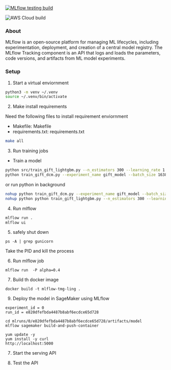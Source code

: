 [![MLflow testing build](https://github.com/tmg-ling/mlflow-tmg-ling/actions/workflows/main.yml/badge.svg)](https://github.com/tmg-ling/mlflow-tmg-ling/actions/workflows/main.yml)

![AWS Cloud build](https://codebuild.us-east-1.amazonaws.com/badges?uuid=eyJlbmNyeXB0ZWREYXRhIjoidkVqS2xWdGpvOHFCZ2hFd3BqalJoQ3gvT21GUXg1YjNxd0FFRFhyRStnSkVIT3dhNmloNksxVlNXTnBOSm8zVFQxdFFzbGNVSVZ2cHBVT3ZVb2tBOFlrPSIsIml2UGFyYW1ldGVyU3BlYyI6IjdhRnNJZ1pCN3BRKy92b0wiLCJtYXRlcmlhbFNldFNlcmlhbCI6MX0%3D&branch=main)

### About

MLflow is an open-source platform for managing ML lifecycles, including experimentation, deployment, and creation of a
central model registry. The MLflow Tracking component is an API that logs and loads the parameters, code versions, and
artifacts from ML model experiments.

### Setup

1. Start a virtual enviornment

```bash
python3 -m venv ~/.venv                  
source ~/.venv/bin/activate 
```

2. Make install requirements

Need the following files to install requirement enviornment

- Makefile: Makefile
- requirements.txt: requirements.txt

```bash
make all
```

3. Run training jobs

- Train a model 
```bash
python src/train_gift_lightgbm.py --n_estimators 300 --learning_rate 1
python train_gift_dcm.py --experiment_name gift_model --batch_size 16384 --learning_rate 0.05
```

or run python in background

```bash
nohup python train_gift_dcm.py --experiment_name gift_model --batch_size 16384 --learning_rate 0.1 > nohup.out 2>&1 &
nohup python python train_gift_lightgbm.py --n_estimators 300 --learning_rate 1 > nohup.out 2>&1 &
```

4. Run mlflow

```bash
mlflow run .
mlflow ui
```

5. safely shut down
```
ps -A | grep gunicorn
```
Take the PID and kill the process

6. Run mlflow job

```
mlflow run  -P alpha=0.4
```

7. Build th docker image

```
docker build -t mlflow-tmg-ling .
```

9. Deploy the model in SageMaker using MLflow

```
experiment_id = 0
run_id = e820dfefbda4487b8abf6ecdce65d728

cd mlruns/0/e820dfefbda4487b8abf6ecdce65d728/artifacts/model
mlflow sagemaker build-and-push-container
```

```
yum update -y
yum install -y curl
http://localhost:5000
```

7. Start the serving API

8. Test the API
